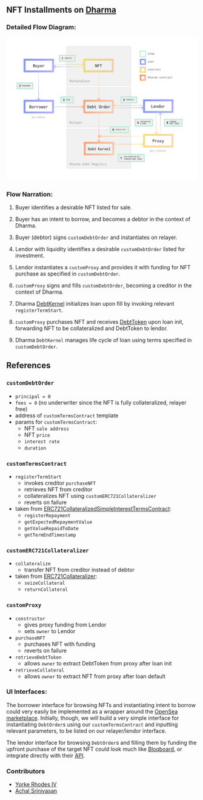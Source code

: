 ## NFT Installments on [Dharma](https://dharma.io)

### Detailed Flow Diagram:

![Flow Diagram](/flow.png?raw=true)

### Flow Narration: 
1. Buyer identifies a desirable NFT listed for sale.

2. Buyer has an intent to borrow, and becomes a debtor in the context of Dharma. 

3. Buyer (debtor) signs `customDebtOrder` and instantiates on relayer.

4. Lendor with liquidity identifies a desirable `customDebtOrder` listed for investment.

5. Lendor instantiates a `customProxy` and provides it with funding for NFT purchase as specified in `customDebtOrder`.

6. `customProxy` signs and fills `customDebtOrder`, becoming a creditor in the context of Dharma.

7. Dharma [DebtKernel](https://github.com/dharmaprotocol/charta/blob/master/contracts/DebtKernel.sol) initializes loan upon fill by invoking relevant `registerTermStart`.

8. `customProxy` purchases NFT and receives [DebtToken](https://developer.dharma.io/primers/debt-tokens) upon loan init, forwarding NFT to be collateralized and DebtToken to lendor.

9. Dharma `DebtKernel` manages life cycle of loan using terms specified in `customDebtOrder`. 

## References

### `customDebtOrder`

- `principal = 0`
- `fees = 0` (no underwriter since the NFT is fully collateralized, relayer free)
- address of `customTermsContract` template
- params for `customTermsContract`:
    - NFT `sale address`
    - NFT `price`
    - `interest rate`
    - `duration`

### `customTermsContract`

- `registerTermStart`
    - invokes creditor `purchaseNFT`
    - retrieves NFT from creditor
    - collateralizes NFT using `customERC721Collateralizer`
    - reverts on failure
-  taken from [ERC721CollateralizedSimpleInterestTermsContract](https://github.com/dharmaprotocol/charta/blob/master/contracts/examples/ERC721CollateralizedSimpleInterestTermsContract.sol):
    - `registerRepayment`
    - `getExpectedRepaymentValue`
    - `getValueRepaidToDate`
    - `getTermEndTimestamp` 

### `customERC721Collateralizer`

- `collateralize`
    - transfer NFT from creditor instead of debtor
- taken from [ERC721Collateralizer](https://github.com/dharmaprotocol/charta/blob/master/contracts/ERC721Collateralizer.sol):
    - `seizeCollateral`
    - `returnCollateral`

### `customProxy`

- `constructor`
    - gives proxy funding from Lendor
    - sets `owner` to Lendor
- `purchaseNFT`
    - purchases NFT with funding
    - reverts on failure
- `retrieveDebtToken`
    - allows `owner` to extract DebtToken from proxy after loan init
- `retrieveCollateral`
    - allows `owner` to extract NFT from proxy after loan default

### UI Interfaces:

The borrower interface for browsing NFTs and instantiating intent to borrow could very easily be implemented as a wrapper around the [OpenSea marketplace](https://opensea.io/assets). Initially, though, we will build a very simple interface for instantiating `DebtOrder`s using our `customTermsContract` and inputting relevant parameters, to be listed on our relayer/lendor interface.

The lendor interface for browsing `DebtOrder`s and filling them by funding the upfront purchase of the target NFT could look much like [Bloqboard](https://app.bloqboard.com/), or integrate directly with their [API](https://bloqboard.com/api). 

### Contributors
- [Yorke Rhodes IV](https://github.com/yorhodes)
- [Achal Srinivasan](https://github.com/achalvs)

